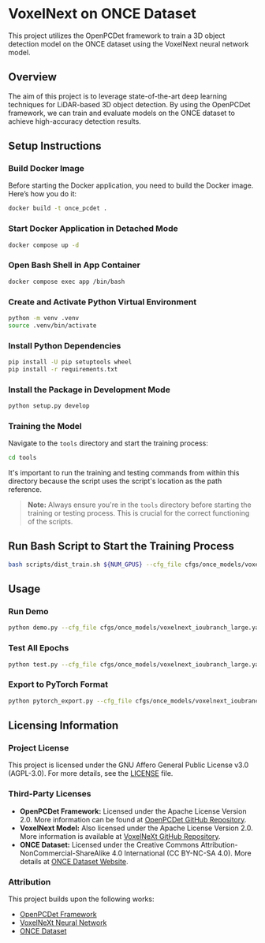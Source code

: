 
# VoxelNext on ONCE Dataset

This project utilizes the OpenPCDet framework to train a 3D object detection model on the ONCE dataset using the VoxelNext neural network model.

## Overview

The aim of this project is to leverage state-of-the-art deep learning techniques for LiDAR-based 3D object detection. By using the OpenPCDet framework, we can train and evaluate models on the ONCE dataset to achieve high-accuracy detection results.

## Setup Instructions

### Build Docker Image

Before starting the Docker application, you need to build the Docker image. Here’s how you do it:

```bash
docker build -t once_pcdet .
```

### Start Docker Application in Detached Mode

```bash
docker compose up -d
```

### Open Bash Shell in App Container

```bash
docker compose exec app /bin/bash
```

### Create and Activate Python Virtual Environment

```bash
python -m venv .venv
source .venv/bin/activate
```

### Install Python Dependencies

```bash
pip install -U pip setuptools wheel
pip install -r requirements.txt
```

### Install the Package in Development Mode

```bash
python setup.py develop
```

### Training the Model

Navigate to the `tools` directory and start the training process:

```bash
cd tools
```

It's important to run the training and testing commands from within this directory because the script uses the script's location as the path reference.

> **Note:** Always ensure you're in the `tools` directory before starting the training or testing process. This is crucial for the correct functioning of the scripts.

## Run Bash Script to Start the Training Process

```bash
bash scripts/dist_train.sh ${NUM_GPUS} --cfg_file cfgs/once_models/voxelnext_ioubranch_large.yaml
```

## Usage

### Run Demo

```bash
python demo.py --cfg_file cfgs/once_models/voxelnext_ioubranch_large.yaml --ckpt ../output/once_models/voxelnext_ioubranch_large/default/ckpt/latest_model.pth --data_path ${DATA_PATH_BIN_FILE}
```

### Test All Epochs

```bash
python test.py --cfg_file cfgs/once_models/voxelnext_ioubranch_large.yaml --batch_size ${BATCH_SIZE} --eval_all
```

### Export to PyTorch Format

```bash
python pytorch_export.py --cfg_file cfgs/once_models/voxelnext_ioubranch_large.yaml --ckpt ../output/once_models/voxelnext_ioubranch_large/default/ckpt/latest_model.pth --data_path ${DATA_PATH_BIN_FILE} --output_dir ${OUTPUT_DIR}
```

## Licensing Information

### Project License

This project is licensed under the GNU Affero General Public License v3.0 (AGPL-3.0). For more details, see the [LICENSE](LICENSE.md) file.

### Third-Party Licenses

- **OpenPCDet Framework:** Licensed under the Apache License Version 2.0. More information can be found at [OpenPCDet GitHub Repository](https://github.com/open-mmlab/OpenPCDet).
- **VoxelNext Model:** Also licensed under the Apache License Version 2.0. More information is available at [VoxelNeXt GitHub Repository](https://github.com/dvlab-research/VoxelNeXt).
- **ONCE Dataset:** Licensed under the Creative Commons Attribution-NonCommercial-ShareAlike 4.0 International (CC BY-NC-SA 4.0). More details at [ONCE Dataset Website](https://once-for-auto-driving.github.io/).

### Attribution

This project builds upon the following works:
- [OpenPCDet Framework](https://github.com/open-mmlab/OpenPCDet)
- [VoxelNeXt Neural Network](https://github.com/dvlab-research/VoxelNeXt)
- [ONCE Dataset](https://once-for-auto-driving.github.io/)
